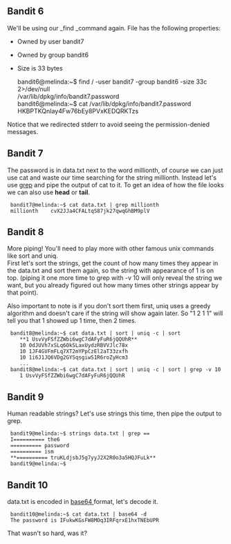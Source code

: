 ## Bandit 6

We'll be using our _find _command again. File has the following properties:

  * Owned by user bandit7
  * Owned by group bandit6
  * Size is 33 bytes

    
    
     bandit6@melinda:~$ find / -user bandit7 -group bandit6 -size 33c 2>/dev/null    
     /var/lib/dpkg/info/bandit7.password    
     bandit6@melinda:~$ cat /var/lib/dpkg/info/bandit7.password    
     HKBPTKQnIay4Fw76bEy8PVxKEDQRKTzs    
    

  
Notice that we redirected stderr to avoid seeing the permission-denied
messages.  
  

## Bandit 7

The password  is in data.txt next to the word millionth, of course we can just
use cat and waste our time searching for the string millionth. Instead let's
use [grep](https://www.gnu.org/software/grep/manual/grep.html) and pipe the
output of cat to it. To get an idea of how the file looks we can also use
**head** or **tail**.

  

    
    
     bandit7@melinda:~$ cat data.txt | grep millionth    
     millionth    cvX2JJa4CFALtqS87jk27qwqGhBM9plV    
    

## Bandit 8

More piping! You'll need to play more with other famous unix commands like
sort and uniq.  
First let's sort the strings, get the count of how many times they appear in
the data.txt and sort them again, so the string with appearance of 1 is on
top. (piping it one more time to grep with -v 10 will only reveal the string
we want, but you already figured out how many times other strings appear by
that point).  
  
Also important to note is if you don't sort them first, uniq uses a greedy
algorithm and doesn't care if the string will show again later. So "1 2 1 1"
will tell you that 1 showed up 1 time, then 2 times.  
  

    
    
     bandit8@melinda:~$ cat data.txt | sort | uniq -c | sort    
        **1 UsvVyFSfZZWbi6wgC7dAFyFuR6jQQUhR**    
        10 0dJUVh7xSLq6OkSLaxUydzRBVVJlc78x    
        10 1JF4GVFmFLq7XT2mYPpCzEl2aT33zxfh    
        10 1i6J1JQ6VDg2GYSqsgiwS1R6roZyHcm3    
        ...  
     bandit8@melinda:~$ cat data.txt | sort | uniq -c | sort | grep -v 10    
        1 UsvVyFSfZZWbi6wgC7dAFyFuR6jQQUhR    
    

  

## Bandit 9

Human readable strings? Let's use strings this time, then pipe the output to
grep.  
  

    
    
     bandit9@melinda:~$ strings data.txt | grep ==    
     I========== the6    
     ========== password    
     ========== ism    
     **========== truKLdjsbJ5g7yyJ2X2R0o3a5HQJFuLk**    
     bandit9@melinda:~$     
    

  

## Bandit 10

data.txt is encoded in [base64 ](https://en.wikipedia.org/wiki/Base64)format,
let's decode it.  
  

    
    
     bandit10@melinda:~$ cat data.txt | base64 -d    
     The password is IFukwKGsFW8MOq3IRFqrxE1hxTNEbUPR    
    

  
That wasn't so hard, was it?  
  
  

